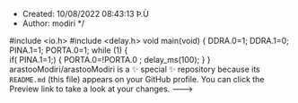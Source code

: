  * Created: 10/08/2022 08:43:13 Þ.Ù
 * Author: modiri
 */

#include <io.h>
#include <delay.h>
void main(void)
{
  DDRA.0=1; 
  DDRA.1=0;
  PINA.1=1;
  PORTA.0=1;
while (1)
    {    
     if( PINA.1=1;)
     {
       PORTA.0=!PORTA.0 ;
       delay_ms(100);
    }
}
arastooModiri/arastooModiri is a ✨ special ✨ repository because its `README.md` (this file) appears on your GitHub profile.
You can click the Preview link to take a look at your changes.
--->
